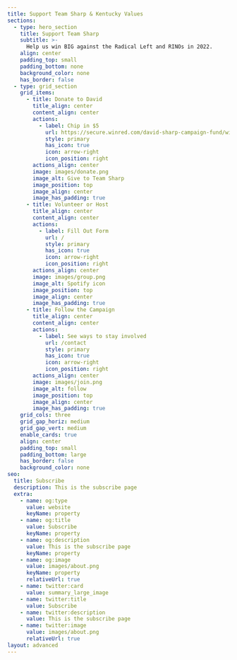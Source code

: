 ```yaml
---
title: Support Team Sharp & Kentucky Values
sections:
  - type: hero_section
    title: Support Team Sharp
    subtitle: >-
      Help us win BIG against the Radical Left and RINOs in 2022.
    align: center
    padding_top: small
    padding_bottom: none
    background_color: none
    has_border: false
  - type: grid_section
    grid_items:
      - title: Donate to David
        title_align: center
        content_align: center
        actions:
          - label: Chip in $5
            url: https://secure.winred.com/david-sharp-campaign-fund/win
            style: primary
            has_icon: true
            icon: arrow-right
            icon_position: right
        actions_align: center
        image: images/donate.png
        image_alt: Give to Team Sharp
        image_position: top
        image_align: center
        image_has_padding: true
      - title: Volunteer or Host
        title_align: center
        content_align: center
        actions:
          - label: Fill Out Form
            url: /
            style: primary
            has_icon: true
            icon: arrow-right
            icon_position: right
        actions_align: center
        image: images/group.png
        image_alt: Spotify icon
        image_position: top
        image_align: center
        image_has_padding: true
      - title: Follow the Campaign
        title_align: center
        content_align: center
        actions:
          - label: See ways to stay involved
            url: /contact
            style: primary
            has_icon: true
            icon: arrow-right
            icon_position: right
        actions_align: center
        image: images/join.png
        image_alt: follow
        image_position: top
        image_align: center
        image_has_padding: true
    grid_cols: three
    grid_gap_horiz: medium
    grid_gap_vert: medium
    enable_cards: true
    align: center
    padding_top: small
    padding_bottom: large
    has_border: false
    background_color: none
seo:
  title: Subscribe
  description: This is the subscribe page
  extra:
    - name: og:type
      value: website
      keyName: property
    - name: og:title
      value: Subscribe
      keyName: property
    - name: og:description
      value: This is the subscribe page
      keyName: property
    - name: og:image
      value: images/about.png
      keyName: property
      relativeUrl: true
    - name: twitter:card
      value: summary_large_image
    - name: twitter:title
      value: Subscribe
    - name: twitter:description
      value: This is the subscribe page
    - name: twitter:image
      value: images/about.png
      relativeUrl: true
layout: advanced
---
```

